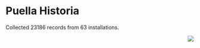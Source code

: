 # Puella Historia

Collected 23186 records from 63 installations.

<p align="right"><img src="https://xn--80aalyho.xn--p1ai/magireco/NAgitan/img/kagome.png" /></p>
